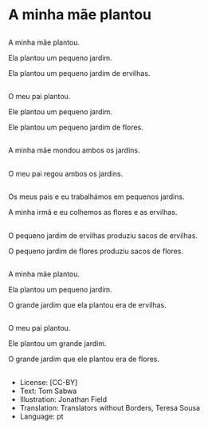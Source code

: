 # A minha mãe plantou

##
A minha mãe plantou.

Ela plantou um pequeno jardim.

Ela plantou um pequeno jardim de ervilhas.

##
O meu pai plantou.

Ele plantou um pequeno jardim.

Ele plantou um pequeno jardim de flores.

##
A minha mãe mondou ambos os jardins.

##
O meu pai regou ambos os jardins.

##
Os meus pais e eu trabalhámos em pequenos jardins.

A minha irmã e eu colhemos as flores e as ervilhas.

##
O pequeno jardim de ervilhas produziu sacos de ervilhas.

O pequeno jardim de flores produziu sacos de flores.

##
A minha mãe plantou.

Ela plantou um pequeno jardim.

O grande jardim que ela plantou era de ervilhas.

##
O meu pai plantou.

Ele plantou um grande jardim.

O grande jardim que ele plantou era de flores.

##
* License: [CC-BY]
* Text: Tom Sabwa
* Illustration: Jonathan Field
* Translation: Translators without Borders, Teresa Sousa
* Language: pt
